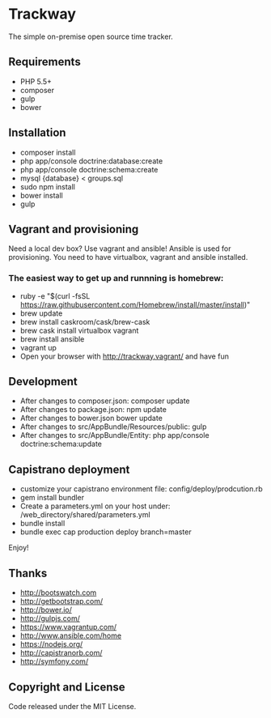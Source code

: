 Trackway
========================

The simple on-premise open source time tracker.

## Requirements
* PHP 5.5+
* composer
* gulp
* bower

## Installation
* composer install
* php app/console doctrine:database:create
* php app/console doctrine:schema:create
* mysql {database} < groups.sql
* sudo npm install
* bower install
* gulp

## Vagrant and provisioning
Need a local dev box? Use vagrant and ansible!
Ansible is used for provisioning.
You need to have virtualbox, vagrant and ansible installed.

### The easiest way to get up and runnning is homebrew:
* ruby -e "$(curl -fsSL https://raw.githubusercontent.com/Homebrew/install/master/install)"
* brew update
* brew install caskroom/cask/brew-cask 
* brew cask install virtualbox vagrant
* brew install ansible
* vagrant up
* Open your browser with http://trackway.vagrant/ and have fun

## Development
* After changes to composer.json: composer update
* After changes to package.json: npm update
* After changes to bower.json bower update
* After changes to src/AppBundle/Resources/public: gulp
* After changes to src/AppBundle/Entity: php app/console doctrine:schema:update

## Capistrano deployment
* customize your capistrano environment file: config/deploy/prodcution.rb
* gem install bundler
* Create a parameters.yml on your host under: /web_directory/shared/parameters.yml
* bundle install
* bundle exec cap production deploy branch=master

Enjoy!

## Thanks
* http://bootswatch.com
* http://getbootstrap.com/
* http://bower.io/
* http://gulpjs.com/
* https://www.vagrantup.com/
* http://www.ansible.com/home
* https://nodejs.org/
* http://capistranorb.com/
* http://symfony.com/

## Copyright and License

Code released under the MIT License.